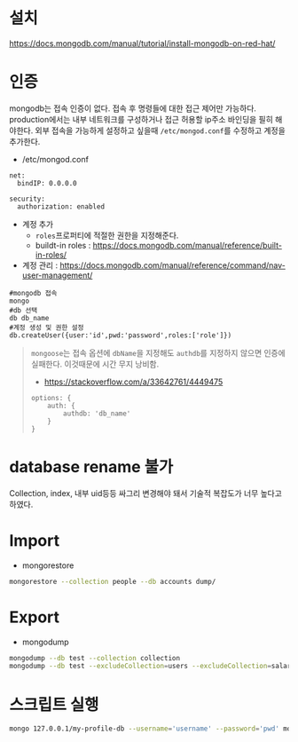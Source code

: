 <!-- TITLE: MongoDB -->
<!-- SUBTITLE: MongoDB, Database, NoSQL -->

# 설치
https://docs.mongodb.com/manual/tutorial/install-mongodb-on-red-hat/
# 인증
mongodb는 접속 인증이 없다. 접속 후 명령들에 대한 접근 제어만 가능하다.
production에서는  내부 네트워크를 구성하거나 접근 허용할 ip주소 바인딩을 필히 해야한다.
외부 접속을 가능하게 설정하고 싶을때 `/etc/mongod.conf`를 수정하고 계정을 추가한다.
* /etc/mongod.conf
```
net:
  bindIP: 0.0.0.0

security:
  authorization: enabled
```
* 계정 추가
	* `roles`프로퍼티에 적절한 권한을 지정해준다.
	* buildt-in roles : https://docs.mongodb.com/manual/reference/built-in-roles/
* 계정 관리 : https://docs.mongodb.com/manual/reference/command/nav-user-management/
```
#mongodb 접속
mongo
#db 선택
db db_name
#계정 생성 및 권한 설정
db.createUser({user:'id',pwd:'password',roles:['role']})
```

> `mongoose`는 접속 옵션에 `dbName`을 지정해도 `authdb`를 지정하지 않으면 인증에 실패한다. 이것때문에 시간 무지 낭비함.
> * https://stackoverflow.com/a/33642761/4449475
> ```
> options: {
>     auth: {
>         authdb: 'db_name'
>     }
> }
> ```


# database rename 불가
Collection, index, 내부 uid등등 싸그리 변경해야 돼서 기술적 복잡도가 너무 높다고 하였다.

# Import
* mongorestore
```sh
mongorestore --collection people --db accounts dump/
```

# Export
* mongodump
```sh
mongodump --db test --collection collection
mongodump --db test --excludeCollection=users --excludeCollection=salaries
```

# 스크립트 실행
```sh
mongo 127.0.0.1/my-profile-db --username='username' --password='pwd' mongodb-script.js
```
